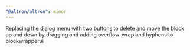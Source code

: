 ```yaml
---
"@altron/altron": minor
---
```


Replacing the dialog menu with two buttons to delete and move the block up and down by dragging and adding overflow-wrap and hyphens to blockwrapperui
